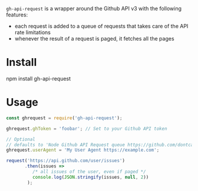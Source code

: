 `gh-api-request` is a wrapper around the Github API v3 with the following features:
* each request is added to a queue of requests that takes care of the API rate limitations
* whenever the result of a request is paged, it fetches all the pages

# Install
npm install gh-api-request

# Usage
```js
const ghrequest = require('gh-api-request');

ghrequest.ghToken = 'foobar'; // Set to your Github API token

// Optional
// defaults to 'Node Github API Request queue https://github.com/dontcallmedom/gh-api-request/'
ghrequest.userAgent = 'My User Agent https://example.com';

request('https://api.github.com/user/issues')
       .then(issues =>
          /* all issues of the user, even if paged */
          console.log(JSON.stringify(issues, null, 2))
        );
```